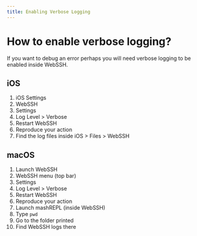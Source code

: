```yaml
---
title: Enabling Verbose Logging
---
```


# How to enable verbose logging?
If you want to debug an error perhaps you will need verbose logging to be enabled inside WebSSH.

## iOS
1. iOS Settings
2. WebSSH
3. Settings
4. Log Level > Verbose
5. Restart WebSSH
6. Reproduce your action
7. Find the log files inside iOS > Files > WebSSH

## macOS
1. Launch WebSSH
2. WebSSH menu (top bar)
3. Settings
4. Log Level > Verbose
5. Restart WebSSH
6. Reproduce your action
7. Launch mashREPL (inside WebSSH)
8. Type `pwd`
9. Go to the folder printed
10. Find WebSSH logs there